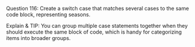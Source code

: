 Question 116: Create a switch case that matches several cases to the same code block, representing seasons.

Explain & TIP: You can group multiple case statements together when they should execute the same block of code, which is handy for categorizing items into broader groups.

